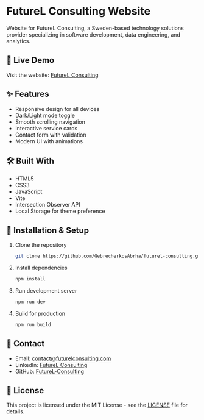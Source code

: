 # FutureL Consulting Website

Website for FutureL Consulting, a Sweden-based technology solutions provider specializing in software development, data engineering, and analytics.

## 🚀 Live Demo
Visit the website: [FutureL Consulting](https://gebrecherkosabrha.github.io/futurel-consulting.github.io/)

## ✨ Features
- Responsive design for all devices
- Dark/Light mode toggle
- Smooth scrolling navigation
- Interactive service cards
- Contact form with validation
- Modern UI with animations

## 🛠️ Built With
- HTML5
- CSS3
- JavaScript
- Vite
- Intersection Observer API
- Local Storage for theme preference

## 🔧 Installation & Setup
1. Clone the repository
   ```bash
   git clone https://github.com/GebrecherkosAbrha/futurel-consulting.github.io.git
   ```

2. Install dependencies
   ```bash
   npm install
   ```

3. Run development server
   ```bash
   npm run dev
   ```

4. Build for production
   ```bash
   npm run build
   ```

## 📱 Contact
- Email: contact@futurelconsulting.com
- LinkedIn: [FutureL Consulting](https://www.linkedin.com/company/futurel-consulting)
- GitHub: [FutureL-Consulting](https://github.com/FutureL-Consulting)

## 📄 License
This project is licensed under the MIT License - see the [LICENSE](LICENSE) file for details. 